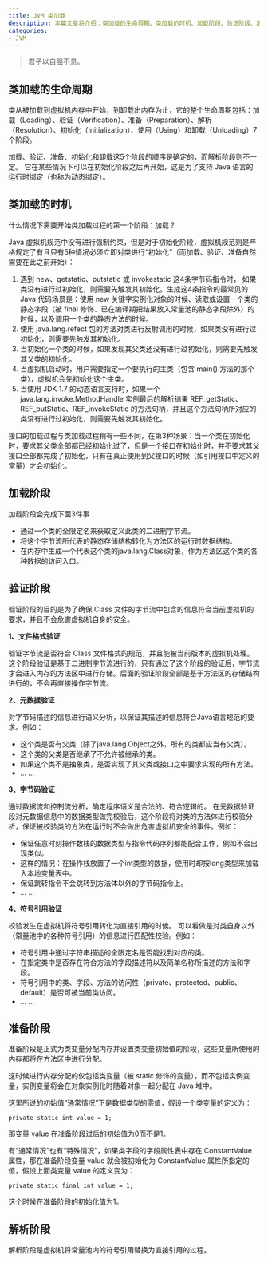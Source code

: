 ```yaml
---
title: JVM 类加载
description: 本篇文章将介绍：类加载的生命周期、类加载的时机、加载阶段、验证阶段、准备阶段、解析阶段
categories:
- JVM
---
```


> 君子以自强不息。

## 类加载的生命周期

类从被加载到虚拟机内存中开始，到卸载出内存为止，它的整个生命周期包括：加载（Loading）、验证（Verification）、准备（Preparation）、解析（Resolution）、初始化（Initialization）、使用（Using）和卸载（Unloading）7个阶段。


加载、验证、准备、初始化和卸载这5个阶段的顺序是确定的，而解析阶段则不一定。
它在某些情况下可以在初始化阶段之后再开始，这是为了支持 Java 语言的运行时绑定（也称为动态绑定）。

## 类加载的时机

什么情况下需要开始类加载过程的第一个阶段：加载？

Java 虚拟机规范中没有进行强制约束，但是对于初始化阶段，虚拟机规范则是严格规定了有且只有5种情况必须立即对类进行“初始化”（而加载、验证、准备自然需要在此之前开始）：

1. 遇到 new、getstatic、putstatic 或 invokestatic 这4条字节码指令时，
   如果类没有进行过初始化，则需要先触发其初始化。生成这4条指令的最常见的 Java 代码场景是：使用 new 关键字实例化对象的时候、读取或设置一个类的静态字段（被 final 修饰、已在编译期把结果放入常量池的静态字段除外）的时候，以及调用一个类的静态方法的时候。
2. 使用 java.lang.refect 包的方法对类进行反射调用的时候，如果类没有进行过初始化，则需要先触发其初始化。
3. 当初始化一个类的时候，如果发现其父类还没有进行过初始化，则需要先触发其父类的初始化。
4. 当虚拟机启动时，用户需要指定一个要执行的主类（包含 main() 方法的那个类），虚拟机会先初始化这个主类。
5. 当使用 JDK 1.7 的动态语言支持时，如果一个 java.lang.invoke.MethodHandle 实例最后的解析结果 REF_getStatic、REF_putStatic、REF_invokeStatic 的方法句柄，并且这个方法句柄所对应的类没有进行过初始化，则需要先触发其初始化。

接口的加载过程与类加载过程稍有一些不同，在第3种场景：当一个类在初始化时，要求其父类全部都已经初始化过了，但是一个接口在初始化时，并不要求其父接口全部都完成了初始化，只有在真正使用到父接口的时候（如引用接口中定义的常量）才会初始化。

## 加载阶段

加载阶段会完成下面3件事：

- 通过一个类的全限定名来获取定义此类的二进制字节流。
- 将这个字节流所代表的静态存储结构转化为方法区的运行时数据结构。
- 在内存中生成一个代表这个类的java.lang.Class对象，作为方法区这个类的各种数据的访问入口。

## 验证阶段

验证阶段的目的是为了确保 Class 文件的字节流中包含的信息符合当前虚拟机的要求，并且不会危害虚拟机自身的安全。

**1、文件格式验证**

验证字节流是否符合 Class 文件格式的规范，并且能被当前版本的虚拟机处理。这个阶段验证是基于二进制字节流进行的，只有通过了这个阶段的验证后，字节流才会进入内存的方法区中进行存储。后面的验证阶段全部是基于方法区的存储结构进行的，不会再直接操作字节流。

**2、元数据验证**

对字节码描述的信息进行语义分析，以保证其描述的信息符合Java语言规范的要求。例如：

- 这个类是否有父类（除了java.lang.Object之外，所有的类都应当有父类）。
- 这个类的父类是否继承了不允许被继承的类。
- 如果这个类不是抽象类，是否实现了其父类或接口之中要求实现的所有方法。
- ... ...

**3、字节码验证**

通过数据流和控制流分析，确定程序语义是合法的、符合逻辑的。
在元数据验证段对元数据信息中的数据类型做完校验后，这个阶段将对类的方法体进行校验分析，保证被校验类的方法在运行时不会做出危害虚拟机安全的事件。例如：

- 保证任意时刻操作数栈的数据类型与指令代码序列都能配合工作，例如不会出现类似。
- 这样的情况：在操作栈放置了一个int类型的数据，使用时却按long类型来加载入本地变量表中。
- 保证跳转指令不会跳转到方法体以外的字节码指令上。
- ... ...

**4、符号引用验证**

校验发生在虚拟机将符号引用转化为直接引用的时候。
可以看做是对类自身以外（常量池中的各种符号引用）的信息进行匹配性校验。例如：

- 符号引用中通过字符串描述的全限定名是否能找到对应的类。
- 在指定类中是否存在符合方法的字段描述符以及简单名称所描述的方法和字段。
- 符号引用中的类、字段、方法的访问性（private、protected、public、default）是否可被当前类访问。
- ... ...

## 准备阶段

准备阶段是正式为类变量分配内存并设置类变量初始值的阶段，这些变量所使用的内存都将在方法区中进行分配。

这时候进行内存分配的仅包括类变量（被 static 修饰的变量），而不包括实例变量，实例变量将会在对象实例化时随着对象一起分配在 Java 堆中。

这里所说的初始值“通常情况”下是数据类型的零值，假设一个类变量的定义为：
```
private static int value = 1;
```
那变量 value 在准备阶段过后的初始值为0而不是1。

有“通常情况”也有“特殊情况”，如果类字段的字段属性表中存在 ConstantValue 属性，那在准备阶段变量 value 就会被初始化为 ConstantValue 属性所指定的值，假设上面类变量 value 的定义变为：
```
private static final int value = 1;
```
这个时候在准备阶段的初始化值为1。

## 解析阶段

解析阶段是虚拟机将常量池内的符号引用替换为直接引用的过程。